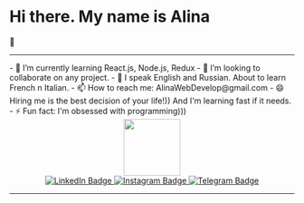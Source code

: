  <h1> Hi there. My name is Alina</h1>👋
 <hr>
- 🌱 I’m currently learning React.js, Node.js, Redux
- 👯 I’m looking to collaborate on any project. 
- 💬 I speak English and Russian. About to learn French n Italian.
- 📫 How to reach me: AlinaWebDevelop@gmail.com
- 😄 Hiring me is the best decision of your life!)) And I'm learning fast if it needs.
- ⚡ Fun fact: I'm obsessed with programming)))

<div id="header" align="center">
  <img src="https://media.giphy.com/media/M9gbBd9nbDrOTu1Mqx/giphy.gif" width="100"/>
</div>

<div id="badges" align="center">
  <a href="https://www.linkedin.com/in/alina-kulieva-622a27249">
    <img src="https://img.shields.io/badge/LinkedIn-blue?style=for-the-badge&logo=linkedin&logoColor=white" alt="LinkedIn Badge"/>
  </a>
  <a href="https://www.instagram.com/alinablack86">
    <img src="https://img.shields.io/badge/Instagram-purple?style=for-the-badge&logo=instagram&logoColor=white" alt="Instagram Badge"/>
  </a>
  <a href="https://t.me/AlinaWebDevop)">
    <img src="https://img.shields.io/badge/Telegram-blue?style=for-the-badge&logo=telegram&logoColor=white" alt="Telegram Badge"/>
  </a>
</div>
 <hr>
